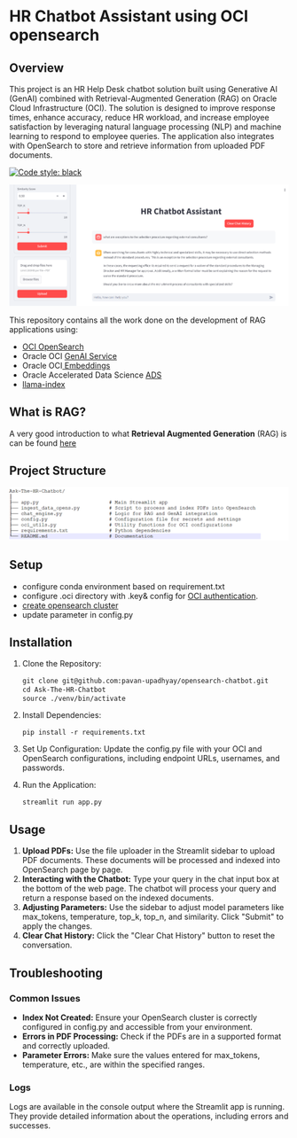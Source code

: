 # HR Chatbot Assistant using OCI opensearch

## Overview
This project is an HR Help Desk chatbot solution built using Generative AI (GenAI) combined with Retrieval-Augmented Generation (RAG) on Oracle Cloud Infrastructure (OCI). The solution is designed to improve response times, enhance accuracy, reduce HR workload, and increase employee satisfaction by leveraging natural language processing (NLP) and machine learning to respond to employee queries. The application also integrates with OpenSearch to store and retrieve information from uploaded PDF documents.

[![Code style: black](https://img.shields.io/badge/code%20style-black-000000.svg)](https://github.com/psf/black)

![screenshot](./screenshot.png)

This repository contains all the work done on the development of RAG applications using:

* [OCI OpenSearch](https://docs.oracle.com/en-us/iaas/Content/search-opensearch/home.htm)
* Oracle OCI [GenAI Service](https://docs.public.oneportal.content.oci.oraclecloud.com/en-us/iaas/Content/generative-ai/home.htm)
* Oracle OCI[ Embeddings](https://docs.public.oneportal.content.oci.oraclecloud.com/en-us/iaas/Content/generative-ai/embed-models.htm)
* Oracle Accelerated Data Science [ADS](https://accelerated-data-science.readthedocs.io/en/latest/)
* [llama-index](https://docs.llamaindex.ai/en/stable/)


## What is RAG?

A very good introduction to what **Retrieval Augmented Generation** (RAG) is can be found [here](https://www.oracle.com/artificial-intelligence/generative-ai/retrieval-augmented-generation-rag/)


## Project Structure

![project_structure](./project_structure.png)

## Setup

* configure conda environment based on requirement.txt
* configure .oci directory with .key& config for [OCI authentication](https://docs.oracle.com/en-us/iaas/Content/API/Concepts/sdkconfig.htm).
* [create opensearch cluster](https://docs.oracle.com/en-us/iaas/Content/search-opensearch/Tasks/creatingsearchclusters.htm)
* update parameter in config.py

## Installation

1. Clone the Repository:
   ```
   git clone git@github.com:pavan-upadhyay/opensearch-chatbot.git
   cd Ask-The-HR-Chatbot
   source ./venv/bin/activate
   ```
2. Install Dependencies:
   ```
   pip install -r requirements.txt
   ```
   
3. Set Up Configuration:
   Update the config.py file with your OCI and OpenSearch configurations, including endpoint URLs, usernames, and passwords.


4. Run the Application:
   ```
   streamlit run app.py
   ```

## Usage

1. **Upload PDFs:** Use the file uploader in the Streamlit sidebar to upload PDF documents. These documents will be processed and indexed into OpenSearch page by page.
2. **Interacting with the Chatbot:** Type your query in the chat input box at the bottom of the web page. The chatbot will process your query and return a response based on the indexed documents.
3. **Adjusting Parameters:** Use the sidebar to adjust model parameters like max_tokens, temperature, top_k, top_n, and similarity. Click "Submit" to apply the changes.
4. **Clear Chat History:** Click the "Clear Chat History" button to reset the conversation.

## Troubleshooting
### Common Issues
- **Index Not Created:** Ensure your OpenSearch cluster is correctly configured in config.py and accessible from your environment.
- **Errors in PDF Processing:** Check if the PDFs are in a supported format and correctly uploaded.
- **Parameter Errors:** Make sure the values entered for max_tokens, temperature, etc., are within the specified ranges.

### Logs
   Logs are available in the console output where the Streamlit app is running. They provide detailed information about the operations, including errors and successes.